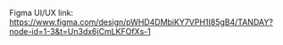 Figma UI/UX link: https://www.figma.com/design/pWHD4DMbiKY7VPH1I85gB4/TANDAY?node-id=1-3&t=Un3dx6jCmLKFOfXs-1
